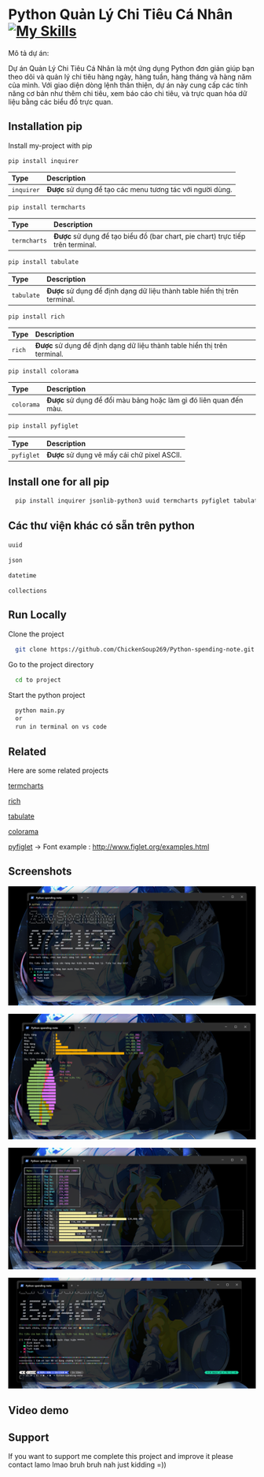 # Python Quản Lý Chi Tiêu Cá Nhân [![My Skills](https://skillicons.dev/icons?i=python)](https://skillicons.dev)

Mô tả dự án:

Dự án Quản Lý Chi Tiêu Cá Nhân là một ứng dụng Python đơn giản giúp bạn theo dõi và quản lý chi tiêu hàng ngày, hàng tuần, hàng tháng và hàng năm của mình. Với giao diện dòng lệnh thân thiện, dự án này cung cấp các tính năng cơ bản như thêm chi tiêu, xem báo cáo chi tiêu, và trực quan hóa dữ liệu bằng các biểu đồ trực quan.

## Installation pip

Install my-project with pip

```bash
pip install inquirer
```

| Type       | Description                                                |
| :--------- | :--------------------------------------------------------- |
| `inquirer` | **Được** sử dụng để tạo các menu tương tác với người dùng. |

```bash
pip install termcharts
```

| Type         | Description                                                                     |
| :----------- | :------------------------------------------------------------------------------ |
| `termcharts` | **Được** sử dụng để tạo biểu đồ (bar chart, pie chart) trực tiếp trên terminal. |

```bash
pip install tabulate
```

| Type       | Description                                                               |
| :--------- | :------------------------------------------------------------------------ |
| `tabulate` | **Được** sử dụng để định dạng dữ liệu thành table hiển thị trên terminal. |

```bash
pip install rich
```

| Type   | Description                                                               |
| :----- | :------------------------------------------------------------------------ |
| `rich` | **Được** sử dụng để định dạng dữ liệu thành table hiển thị trên terminal. |

```bash
pip install colorama
```

| Type       | Description                                                        |
| :--------- | :----------------------------------------------------------------- |
| `colorama` | **Được** sử dụng để đổi màu bảng hoặc làm gì đó liên quan đến màu. |

```bash
pip install pyfiglet
```

| Type       | Description                                  |
| :--------- | :------------------------------------------- |
| `pyfiglet` | **Được** sử dụng vẽ mấy cái chữ pixel ASCII. |

## Install one for all pip

```bash
  pip install inquirer jsonlib-python3 uuid termcharts pyfiglet tabulate colorama rich
```

## Các thư viện khác có sẵn trên python

`uuid`

`json`

`datetime`

`collections`

## Run Locally

Clone the project

```bash
  git clone https://github.com/ChickenSoup269/Python-spending-note.git
```

Go to the project directory

```bash
  cd to project
```

Start the python project

```bash
  python main.py
  or
  run in terminal on vs code
```

## Related

Here are some related projects

[termcharts](https://pypi.org/project/termcharts/)

[rich](https://rich.readthedocs.io/en/stable/introduction.html)

[tabulate](https://pypi.org/project/tabulate/)

[colorama](https://pypi.org/project/colorama/)

[pyfiglet](https://pypi.org/project/pyfiglet/) -> Font example : http://www.figlet.org/examples.html

## Screenshots

![App Screenshot](https://github.com/ChickenSoup269/Python-spending-note/blob/main/screenShot/Screenshot%202024-08-30%20072147.png)

![App Screenshot](https://github.com/ChickenSoup269/Python-spending-note/blob/main/screenShot/Screenshot%202024-08-30%20072159.png)

![App Screenshot](https://github.com/ChickenSoup269/Python-spending-note/blob/main/screenShot/Screenshot%202024-08-30%20072209.png) 

![App Screenshot](https://github.com/ChickenSoup269/Python-spending-note/blob/main/screenShot/image.png) 

## Video demo

## Support

If you want to support me complete this project and improve it please contact lamo lmao bruh bruh nah just kidding =))
